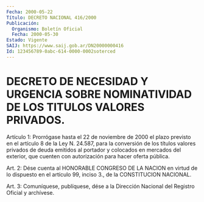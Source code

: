 ```yaml
---
Fecha: 2000-05-22
Título: DECRETO NACIONAL 416/2000
Publicación:
  Organismo: Boletín Oficial
  Fecha: 2000-05-30
Estado: Vigente
SAIJ: https://www.saij.gob.ar/DN20000000416
Id: 123456789-0abc-614-0000-0002soterced
---
```

# DECRETO DE NECESIDAD Y URGENCIA SOBRE NOMINATIVIDAD DE LOS TITULOS VALORES PRIVADOS.

<a id="1"></a>
Artículo 1: Prorrógase hasta el 22 de noviembre  de 2000 el plazo previsto en el artículo 8 de la Ley N. 24.587, para la conversión de los  títulos  valores  privados  de  deuda  emitidos al portador  y colocados  en mercados del exterior, que cuenten  con  autorización para hacer oferta pública.

<a id="2"></a>
Art. 2: Dése  cuenta al HONORABLE CONGRESO DE LA NACION en virtud de lo dispuesto  en  el  artículo 99, inciso 3., de la CONSTITUCION NACIONAL.

<a id="3"></a>
Art. 3: Comuníquese, publíquese,  dése a la Dirección Nacional del Registro Oficial y archívese.